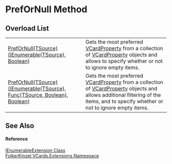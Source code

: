 # PrefOrNull Method


## Overload List
<table>
<tr>
<td><a href="458f852f-6b59-c580-a2a0-7ad8ab8c805b.md">PrefOrNull(TSource)(IEnumerable(TSource), Boolean)</a></td>
<td>Gets the most preferred <a href="e1395eb9-792c-c4d8-ee22-97939a91c58e.md">VCardProperty</a> from a collection of <a href="e1395eb9-792c-c4d8-ee22-97939a91c58e.md">VCardProperty</a> objects and allows to specify whether or not to ignore empty items.</td></tr>
<tr>
<td><a href="956f934a-929d-76c6-2666-1fe7187245ca.md">PrefOrNull(TSource)(IEnumerable(TSource), Func(TSource, Boolean), Boolean)</a></td>
<td>Gets the most preferred <a href="e1395eb9-792c-c4d8-ee22-97939a91c58e.md">VCardProperty</a> from a collection of <a href="e1395eb9-792c-c4d8-ee22-97939a91c58e.md">VCardProperty</a> objects and allows additional filtering of the items, and to specify whether or not to ignore empty items.</td></tr>
</table>

## See Also


#### Reference
<a href="c35d9134-4046-9ae5-662b-f2be39e4b469.md">IEnumerableExtension Class</a>  
<a href="ea6bb853-85f2-e58b-0429-68b3fa762c9a.md">FolkerKinzel.VCards.Extensions Namespace</a>  
